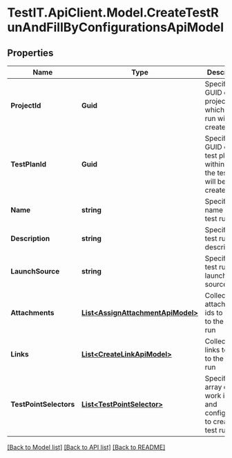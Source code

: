 # TestIT.ApiClient.Model.CreateTestRunAndFillByConfigurationsApiModel

## Properties

Name | Type | Description | Notes
------------ | ------------- | ------------- | -------------
**ProjectId** | **Guid** | Specifies the GUID of the project, in which a test run will be created. | 
**TestPlanId** | **Guid** | Specifies the GUID of the test plan, within which the test run will be created. | 
**Name** | **string** | Specifies the name of the test run. | [optional] 
**Description** | **string** | Specifies the test run description. | [optional] 
**LaunchSource** | **string** | Specifies the test run launch source. | [optional] 
**Attachments** | [**List&lt;AssignAttachmentApiModel&gt;**](AssignAttachmentApiModel.md) | Collection of attachment ids to relate to the test run | [optional] 
**Links** | [**List&lt;CreateLinkApiModel&gt;**](CreateLinkApiModel.md) | Collection of links to relate to the test run | [optional] 
**TestPointSelectors** | [**List&lt;TestPointSelector&gt;**](TestPointSelector.md) | Specifies an array of work items and configuration to create a test run for. | 

[[Back to Model list]](../README.md#documentation-for-models) [[Back to API list]](../README.md#documentation-for-api-endpoints) [[Back to README]](../README.md)

